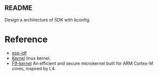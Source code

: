 README
---

Design a architecture of SDK with kconfig.


# Reference
* [esp-idf](https://github.com/espressif/esp-idf)
* [Kernel](https://www.kernel.org/) linux kernel.
* [F9-kernel](https://github.com/f9micro/f9-kernel) An efficient and secure microkernel built for ARM Cortex-M cores, inspired by L4. 

